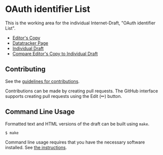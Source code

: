 # OAuth identifier List

This is the working area for the individual Internet-Draft, "OAuth identifier List".

* [Editor's Copy](https://c2bo.github.io/draft-bormann-identifier-list/#go.draft-bormann-identifier-list.html)
* [Datatracker Page](https://datatracker.ietf.org/doc/draft-bormann-identifier-list)
* [Individual Draft](https://datatracker.ietf.org/doc/html/draft-bormann-identifier-list)
* [Compare Editor's Copy to Individual Draft](https://c2bo.github.io/draft-bormann-identifier-list/#go.draft-bormann-identifier-list.diff)


## Contributing

See the
[guidelines for contributions](https://github.com/c2bo/draft-bormann-identifier-list/blob//CONTRIBUTING.md).

Contributions can be made by creating pull requests.
The GitHub interface supports creating pull requests using the Edit (✏) button.


## Command Line Usage

Formatted text and HTML versions of the draft can be built using `make`.

```sh
$ make
```

Command line usage requires that you have the necessary software installed.  See
[the instructions](https://github.com/martinthomson/i-d-template/blob/main/doc/SETUP.md).

